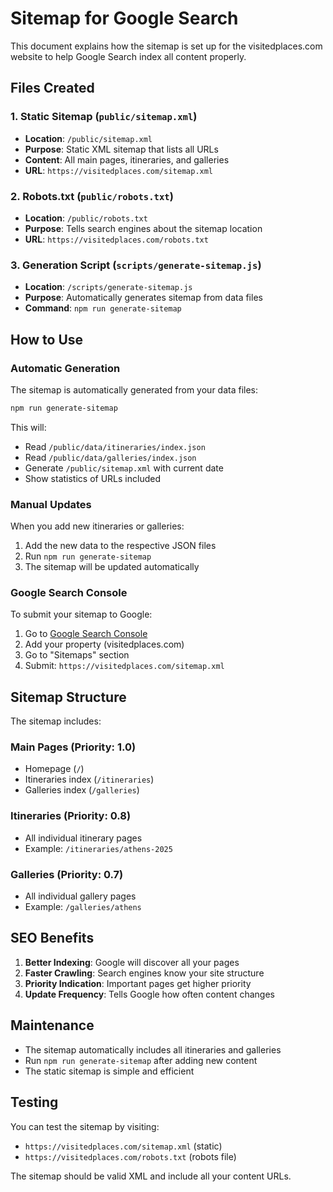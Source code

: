 # Sitemap for Google Search

This document explains how the sitemap is set up for the visitedplaces.com website to help Google Search index all content properly.

## Files Created

### 1. Static Sitemap (`public/sitemap.xml`)

- **Location**: `/public/sitemap.xml`
- **Purpose**: Static XML sitemap that lists all URLs
- **Content**: All main pages, itineraries, and galleries
- **URL**: `https://visitedplaces.com/sitemap.xml`

### 2. Robots.txt (`public/robots.txt`)

- **Location**: `/public/robots.txt`
- **Purpose**: Tells search engines about the sitemap location
- **URL**: `https://visitedplaces.com/robots.txt`

### 3. Generation Script (`scripts/generate-sitemap.js`)

- **Location**: `/scripts/generate-sitemap.js`
- **Purpose**: Automatically generates sitemap from data files
- **Command**: `npm run generate-sitemap`

## How to Use

### Automatic Generation

The sitemap is automatically generated from your data files:

```bash
npm run generate-sitemap
```

This will:

- Read `/public/data/itineraries/index.json`
- Read `/public/data/galleries/index.json`
- Generate `/public/sitemap.xml` with current date
- Show statistics of URLs included

### Manual Updates

When you add new itineraries or galleries:

1. Add the new data to the respective JSON files
2. Run `npm run generate-sitemap`
3. The sitemap will be updated automatically

### Google Search Console

To submit your sitemap to Google:

1. Go to [Google Search Console](https://search.google.com/search-console)
2. Add your property (visitedplaces.com)
3. Go to "Sitemaps" section
4. Submit: `https://visitedplaces.com/sitemap.xml`

## Sitemap Structure

The sitemap includes:

### Main Pages (Priority: 1.0)

- Homepage (`/`)
- Itineraries index (`/itineraries`)
- Galleries index (`/galleries`)

### Itineraries (Priority: 0.8)

- All individual itinerary pages
- Example: `/itineraries/athens-2025`

### Galleries (Priority: 0.7)

- All individual gallery pages
- Example: `/galleries/athens`

## SEO Benefits

1. **Better Indexing**: Google will discover all your pages
2. **Faster Crawling**: Search engines know your site structure
3. **Priority Indication**: Important pages get higher priority
4. **Update Frequency**: Tells Google how often content changes

## Maintenance

- The sitemap automatically includes all itineraries and galleries
- Run `npm run generate-sitemap` after adding new content
- The static sitemap is simple and efficient

## Testing

You can test the sitemap by visiting:

- `https://visitedplaces.com/sitemap.xml` (static)
- `https://visitedplaces.com/robots.txt` (robots file)

The sitemap should be valid XML and include all your content URLs.
